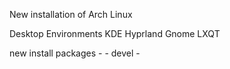 New installation of Arch Linux

Desktop Environments
    KDE
    Hyprland
    Gnome
    LXQT

new install packages - 
    - devel
    - 


